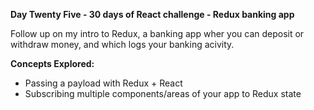 **Day Twenty Five - 30 days of React challenge - Redux banking app**

Follow up on my intro to Redux, a banking app wher you can deposit or withdraw money, and which logs your banking acivity.

**Concepts Explored:** 

- Passing a payload with Redux + React
- Subscribing multiple components/areas of your app to Redux state




